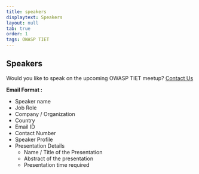 ```yaml
---
title: speakers
displaytext: Speakers
layout: null
tab: true
order: 1
tags: OWASP TIET
---
```


## Speakers

Would you like to speak on the upcoming OWASP TIET meetup? [Contact Us](mailto:prajit.sengupta@owasp.org)

**Email Format :**

- Speaker name
- Job Role
- Company / Organization
- Country
- Email ID
- Contact Number
- Speaker Profile
- Presentation Details
    - Name / Title of the Presentation
    - Abstract of the presentation
    - Presentation time required